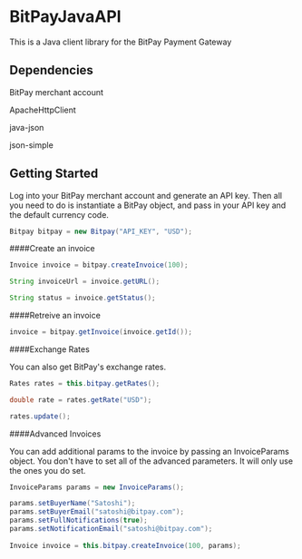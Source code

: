 BitPayJavaAPI
=============

This is a Java client library for the BitPay Payment Gateway

Dependencies
------------
BitPay merchant account

ApacheHttpClient

java-json

json-simple

Getting Started
---------------

Log into your BitPay merchant account and generate an API key. Then all you need to do is instantiate a BitPay object, and pass in your API key and the default currency code.

```java
Bitpay bitpay = new Bitpay("API_KEY", "USD");
```

####Create an invoice
```java
Invoice invoice = bitpay.createInvoice(100);

String invoiceUrl = invoice.getURL();

String status = invoice.getStatus();
```

####Retreive an invoice
```java
invoice = bitpay.getInvoice(invoice.getId());
```
####Exchange Rates

You can also get BitPay's exchange rates.
```java
Rates rates = this.bitpay.getRates();

double rate = rates.getRate("USD");

rates.update();
```
####Advanced Invoices

You can add additional params to the invoice by passing an InvoiceParams object. You don't have to set all of the advanced parameters. It will only use the ones you do set.
```java
InvoiceParams params = new InvoiceParams();

params.setBuyerName("Satoshi");
params.setBuyerEmail("satoshi@bitpay.com");
params.setFullNotifications(true);
params.setNotificationEmail("satoshi@bitpay.com");
		
Invoice invoice = this.bitpay.createInvoice(100, params);
```
